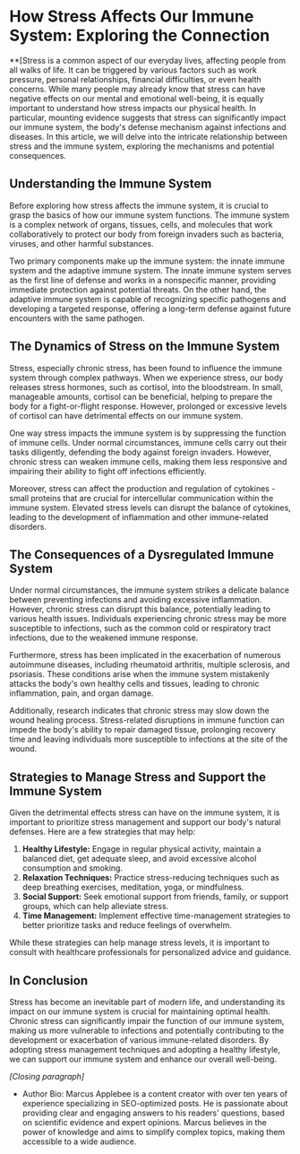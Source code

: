 # **How Stress Affects Our Immune System: Exploring the Connection**



**[Stress is a common aspect of our everyday lives, affecting people from all walks of life. It can be triggered by various factors such as work pressure, personal relationships, financial difficulties, or even health concerns. While many people may already know that stress can have negative effects on our mental and emotional well-being, it is equally important to understand how stress impacts our physical health. In particular, mounting evidence suggests that stress can significantly impact our immune system, the body's defense mechanism against infections and diseases. In this article, we will delve into the intricate relationship between stress and the immune system, exploring the mechanisms and potential consequences.

## **Understanding the Immune System**

Before exploring how stress affects the immune system, it is crucial to grasp the basics of how our immune system functions. The immune system is a complex network of organs, tissues, cells, and molecules that work collaboratively to protect our body from foreign invaders such as bacteria, viruses, and other harmful substances.

Two primary components make up the immune system: the innate immune system and the adaptive immune system. The innate immune system serves as the first line of defense and works in a nonspecific manner, providing immediate protection against potential threats. On the other hand, the adaptive immune system is capable of recognizing specific pathogens and developing a targeted response, offering a long-term defense against future encounters with the same pathogen.

## **The Dynamics of Stress on the Immune System**

Stress, especially chronic stress, has been found to influence the immune system through complex pathways. When we experience stress, our body releases stress hormones, such as cortisol, into the bloodstream. In small, manageable amounts, cortisol can be beneficial, helping to prepare the body for a fight-or-flight response. However, prolonged or excessive levels of cortisol can have detrimental effects on our immune system.

One way stress impacts the immune system is by suppressing the function of immune cells. Under normal circumstances, immune cells carry out their tasks diligently, defending the body against foreign invaders. However, chronic stress can weaken immune cells, making them less responsive and impairing their ability to fight off infections efficiently.

Moreover, stress can affect the production and regulation of cytokines - small proteins that are crucial for intercellular communication within the immune system. Elevated stress levels can disrupt the balance of cytokines, leading to the development of inflammation and other immune-related disorders.

## **The Consequences of a Dysregulated Immune System**

Under normal circumstances, the immune system strikes a delicate balance between preventing infections and avoiding excessive inflammation. However, chronic stress can disrupt this balance, potentially leading to various health issues. Individuals experiencing chronic stress may be more susceptible to infections, such as the common cold or respiratory tract infections, due to the weakened immune response.

Furthermore, stress has been implicated in the exacerbation of numerous autoimmune diseases, including rheumatoid arthritis, multiple sclerosis, and psoriasis. These conditions arise when the immune system mistakenly attacks the body's own healthy cells and tissues, leading to chronic inflammation, pain, and organ damage.

Additionally, research indicates that chronic stress may slow down the wound healing process. Stress-related disruptions in immune function can impede the body's ability to repair damaged tissue, prolonging recovery time and leaving individuals more susceptible to infections at the site of the wound.

## **Strategies to Manage Stress and Support the Immune System**

Given the detrimental effects stress can have on the immune system, it is important to prioritize stress management and support our body's natural defenses. Here are a few strategies that may help:

1. **Healthy Lifestyle:** Engage in regular physical activity, maintain a balanced diet, get adequate sleep, and avoid excessive alcohol consumption and smoking.
2. **Relaxation Techniques:** Practice stress-reducing techniques such as deep breathing exercises, meditation, yoga, or mindfulness.
3. **Social Support:** Seek emotional support from friends, family, or support groups, which can help alleviate stress.
4. **Time Management:** Implement effective time-management strategies to better prioritize tasks and reduce feelings of overwhelm.

While these strategies can help manage stress levels, it is important to consult with healthcare professionals for personalized advice and guidance.

## **In Conclusion**

Stress has become an inevitable part of modern life, and understanding its impact on our immune system is crucial for maintaining optimal health. Chronic stress can significantly impair the function of our immune system, making us more vulnerable to infections and potentially contributing to the development or exacerbation of various immune-related disorders. By adopting stress management techniques and adopting a healthy lifestyle, we can support our immune system and enhance our overall well-being.

*[Closing paragraph]*

- Author Bio: Marcus Applebee is a content creator with over ten years of experience specializing in SEO-optimized posts. He is passionate about providing clear and engaging answers to his readers' questions, based on scientific evidence and expert opinions. Marcus believes in the power of knowledge and aims to simplify complex topics, making them accessible to a wide audience.